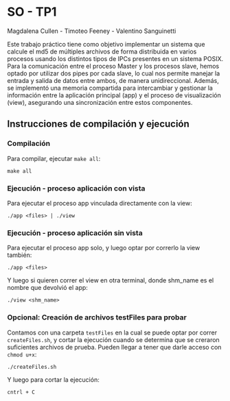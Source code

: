 # SO - TP1
Magdalena Cullen - Timoteo Feeney - Valentino Sanguinetti

Este trabajo práctico tiene como objetivo implementar un sistema que calcule el md5 de múltiples archivos de forma distribuida en varios procesos usando los distintos tipos de IPCs presentes en un sistema POSIX. Para la comunicación entre el proceso Master y los procesos slave, hemos optado por utilizar dos pipes por cada slave, lo cual nos permite manejar la entrada y salida de datos entre ambos, de manera unidireccional. Además, se implementó una memoria compartida para intercambiar y gestionar la información entre la aplicación principal (app) y el proceso de visualización (view), asegurando una sincronización entre estos componentes.

## Instrucciones de compilación y ejecución
### Compilación
Para compilar, ejecutar `make all`:
``` 
make all
```

### Ejecución - proceso aplicación con vista
Para ejecutar el proceso app vinculada directamente con la view:
```
./app <files> | ./view
```

### Ejecución - proceso aplicación sin vista
Para ejecutar el proceso app solo, y luego optar por correrlo la view también:
```
./app <files>
```
Y luego si quieren correr el view en otra terminal, donde shm_name es el nombre que devolvió el app:
```
./view <shm_name>
```

### Opcional: Creación de archivos testFiles para probar
Contamos con una carpeta `testFiles` en la cual se puede optar por correr `createFiles.sh`, y cortar la ejecución cuando se determina que se creraron suficientes archivos de prueba. Pueden llegar a tener que darle acceso con `chmod u+x`:
```
./createFiles.sh
```
Y luego para cortar la ejecución:
```
cntrl + C
```